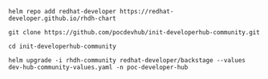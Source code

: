`helm repo add redhat-developer https://redhat-developer.github.io/rhdh-chart`

`git clone https://github.com/pocdevhub/init-developerhub-community.git`

`cd init-developerhub-community`

`helm upgrade -i rhdh-community redhat-developer/backstage --values dev-hub-community-values.yaml -n poc-developer-hub`
